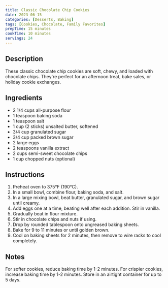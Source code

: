 ```yaml
---
title: Classic Chocolate Chip Cookies
date: 2023-06-15
categories: [Desserts, Baking]
tags: [Cookies, Chocolate, Family Favorites]
prepTime: 15 minutes
cookTime: 10 minutes
servings: 24
---
```


## Description
These classic chocolate chip cookies are soft, chewy, and loaded with chocolate chips. They're perfect for an afternoon treat, bake sales, or holiday cookie exchanges.

## Ingredients
- 2 1/4 cups all-purpose flour
- 1 teaspoon baking soda
- 1 teaspoon salt
- 1 cup (2 sticks) unsalted butter, softened
- 3/4 cup granulated sugar
- 3/4 cup packed brown sugar
- 2 large eggs
- 2 teaspoons vanilla extract
- 2 cups semi-sweet chocolate chips
- 1 cup chopped nuts (optional)

## Instructions
1. Preheat oven to 375°F (190°C).
2. In a small bowl, combine flour, baking soda, and salt.
3. In a large mixing bowl, beat butter, granulated sugar, and brown sugar until creamy.
4. Add eggs one at a time, beating well after each addition. Stir in vanilla.
5. Gradually beat in flour mixture.
6. Stir in chocolate chips and nuts if using.
7. Drop by rounded tablespoon onto ungreased baking sheets.
8. Bake for 9 to 11 minutes or until golden brown.
9. Cool on baking sheets for 2 minutes, then remove to wire racks to cool completely.

## Notes
For softer cookies, reduce baking time by 1-2 minutes. For crispier cookies, increase baking time by 1-2 minutes. Store in an airtight container for up to 5 days.
